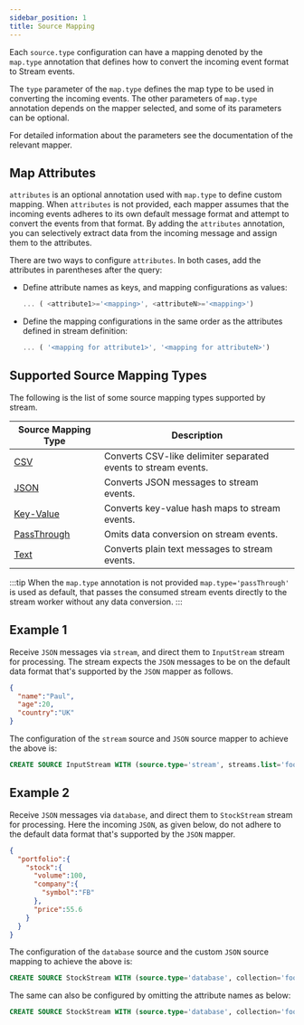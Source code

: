 ```yaml
---
sidebar_position: 1
title: Source Mapping
---
```


Each `source.type` configuration can have a mapping denoted by the `map.type` annotation that defines how to convert the incoming event format to Stream events.

The `type` parameter of the `map.type` defines the map type to be used in converting the incoming events. The other parameters of `map.type` annotation depends on the mapper selected, and some of its parameters can be optional.

For detailed information about the parameters see the documentation of the relevant mapper.

## Map Attributes

`attributes` is an optional annotation used with `map.type` to define custom mapping. When `attributes` is not provided, each mapper assumes that the incoming events adheres to its own default message format and attempt to convert the events from that format. By adding the `attributes` annotation, you can selectively extract data from the incoming message and assign them to the attributes.

There are two ways to configure `attributes`. In both cases, add the attributes in parentheses after the query:

- Define attribute names as keys, and mapping configurations as values:

  ```js
  ... ( <attribute1>='<mapping>', <attributeN>='<mapping>')
  ```

- Define the mapping configurations in the same order as the attributes defined in stream definition:

  ```js
  ... ( '<mapping for attribute1>', '<mapping for attributeN>')
  ```

## Supported Source Mapping Types

The following is the list of some source mapping types supported by stream.

|Source Mapping Type | Description|
| ------------- |-------------|
| [CSV](csv) | Converts CSV-like delimiter separated events to stream events.|
| [JSON](json) | Converts JSON messages to stream events.|
| [Key-Value](keyvalue) | Converts key-value hash maps to stream events.|
| [PassThrough](passThrough) | Omits data conversion on stream events.|
| [Text](text) | Converts plain text messages to stream events.|

:::tip
When the `map.type` annotation is not provided `map.type='passThrough'` is used as default, that passes the consumed stream events directly to the stream worker without any data conversion.
:::

## Example 1

Receive `JSON` messages via `stream`, and direct them to `InputStream` stream for processing. The stream expects the `JSON` messages to be on the default data format that's supported by the `JSON` mapper as follows.

```json
{
  "name":"Paul",
  "age":20,
  "country":"UK"
}
```

The configuration of the `stream` source and `JSON` source mapper to achieve the above is:

```sql
CREATE SOURCE InputStream WITH (source.type='stream', streams.list='foo', map.type='json') (name string, age int, country string);
```

## Example 2

Receive `JSON` messages via `database`, and direct them to `StockStream` stream for processing. Here the incoming `JSON`, as given below, do not adhere to the default data format that's supported by the `JSON` mapper.

```json
{
  "portfolio":{
    "stock":{
      "volume":100,
      "company":{
        "symbol":"FB"
      },
      "price":55.6
    }
  }
}
```

The configuration of the `database` source and the custom `JSON` source mapping to achieve the above is:

```sql
CREATE SOURCE StockStream WITH (source.type='database', collection='foo', map.type='json', enclosing.element="$.portfolio",) (symbol = "stock.company.symbol", price = "stock.price", volume = "stock.volume");
```

The same can also be configured by omitting the attribute names as below:

```sql
CREATE SOURCE StockStream WITH (source.type='database', collection='foo', map.type='json', enclosing.element="$.portfolio",) ("stock.company.symbol", "stock.price", "stock.volume");
```
